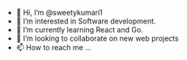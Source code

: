 - 👋 Hi, I’m @sweetykumari1
- 👀 I’m interested in Software development.
- 🌱 I’m currently learning React and Go.
- 💞️ I’m looking to collaborate on new web projects
- 📫 How to reach me ...

<!---
sweetykumari1/sweetykumari1 is a ✨ special ✨ repository because its `README.md` (this file) appears on your GitHub profile.
You can click the Preview link to take a look at your changes.
--->
